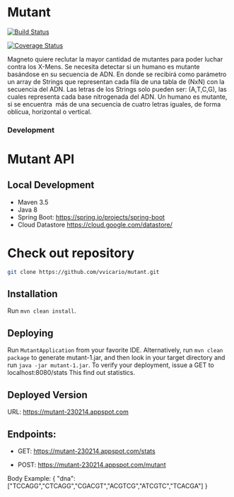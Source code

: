 Mutant
====

[![Build Status](https://travis-ci.com/vvicario/mutant.svg?branch=master)](https://travis-ci.com/vvicario/mutant.svg?branch=master)

[![Coverage Status](https://coveralls.io/repos/github/vvicario/mutant/badge.svg?branch=master)](https://coveralls.io/github/vvicario/mutant?branch=master)

Magneto quiere reclutar la mayor cantidad de mutantes para poder luchar contra los X-Mens.
Se necesita detectar si un humano es mutante basándose en su secuencia de ADN.
En donde se recibirá como parámetro un array de Strings que representan cada fila de una tabla
de (NxN) con la secuencia del ADN. Las letras de los Strings solo pueden ser: (A,T,C,G), las
cuales representa cada base nitrogenada del ADN.
Un humano es mutante, si se encuentra ​ más de una secuencia de cuatro letras iguales​, de forma oblicua, horizontal o vertical.

### Development

Mutant API
====

## Local Development
* Maven 3.5
* Java 8
* Spring Boot: https://spring.io/projects/spring-boot
* Cloud Datastore https://cloud.google.com/datastore/

# Check out repository

```bash
git clone https://github.com/vvicario/mutant.git
```

## Installation
Run `mvn clean install`.

## Deploying
Run `MutantApplication` from your favorite IDE. Alternatively, run `mvn clean package` to generate mutant-1.jar, and
then look in your target directory and run `java -jar mutant-1.jar`. To verify your deployment,
issue a GET to localhost:8080/stats This find out statistics.

## Deployed Version

URL: https://mutant-230214.appspot.com
## Endpoints:

- GET: https://mutant-230214.appspot.com/stats

- POST: https://mutant-230214.appspot.com/mutant

Body Example:
{
"dna":["TCCAGG","CTCAGG","CGACGT","ACGTCG","ATCGTC","TCACGA"]
}
